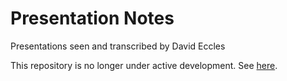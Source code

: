 # Presentation Notes
Presentations seen and transcribed by David Eccles

This repository is no longer under active development. See [here](http://gringer.gitlab.io/presentation-notes/).

